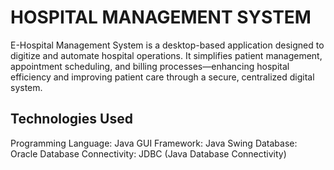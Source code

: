 # HOSPITAL MANAGEMENT SYSTEM
E-Hospital Management System is a desktop-based application designed to digitize and automate hospital operations. It simplifies patient management, appointment scheduling, and billing processes—enhancing hospital efficiency and improving patient care through a secure, centralized digital system.
## Technologies Used
Programming Language: Java
GUI Framework: Java Swing
Database: Oracle Database
Connectivity: JDBC (Java Database Connectivity)

